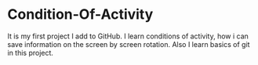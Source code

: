 # Condition-Of-Activity

It is my first project I add to GitHub.
I learn conditions of activity, how i can save information on the screen by screen rotation. Also I learn basics of git in this project.
